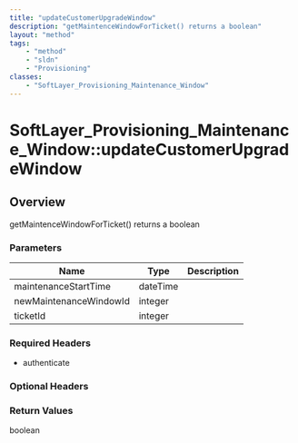 ```yaml
---
title: "updateCustomerUpgradeWindow"
description: "getMaintenceWindowForTicket() returns a boolean"
layout: "method"
tags:
    - "method"
    - "sldn"
    - "Provisioning"
classes:
    - "SoftLayer_Provisioning_Maintenance_Window"
---
```

# SoftLayer_Provisioning_Maintenance_Window::updateCustomerUpgradeWindow
## Overview 
getMaintenceWindowForTicket() returns a boolean 

### Parameters 
|Name | Type | Description |
| --- | --- | --- |
|maintenanceStartTime| dateTime| |
|newMaintenanceWindowId| integer| |
|ticketId| integer| |


### Required Headers
* authenticate

### Optional Headers

### Return Values
boolean
